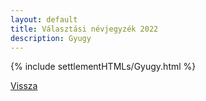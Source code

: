 ```yaml
---
layout: default
title: Választási névjegyzék 2022
description: Gyugy
---
```


{% include settlementHTMLs/Gyugy.html %}

[Vissza](./)